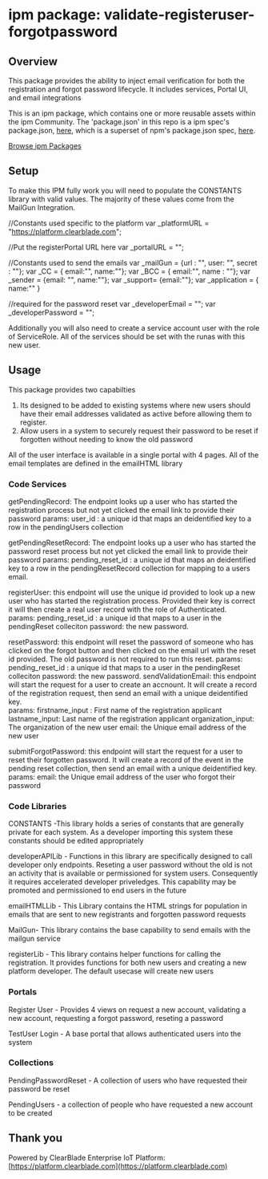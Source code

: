 
# ipm package: validate-registeruser-forgotpassword

## Overview

This package provides the ability to inject email verification for both the registration and forgot password lifecycle.  It includes services, Portal UI, and email integrations

This is an ipm package, which contains one or more reusable assets within the ipm Community. The 'package.json' in this repo is a ipm spec's package.json, [here](https://docs.clearblade.com/v/3/6-ipm/spec), which is a superset of npm's package.json spec, [here](https://docs.npmjs.com/files/package.json).

[Browse ipm Packages](https://ipm.clearblade.com)

## Setup

To make this IPM fully work you will need to populate the CONSTANTS library with valid values.  The majority of these values come from the MailGun Integration.

//Constants used specific to the platform 
var _platformURL = "https://platform.clearblade.com";

//Put the registerPortal URL here
var _portalURL   = "";

//Constants used to send the emails
var _mailGun = {url : "", user: "", secret : ""};
var _CC = { email:"", name:""};
var _BCC = { email:"", name : ""};
var _sender = {email: "", name:""};
var _support= {email:""};
var _application = { name:"" }

//required for the password reset
var _developerEmail = "";
var _developerPassword = "";

Additionally you will also need to create a service account user with the role of ServiceRole.  All of the services should be set with the runas with this new user.

## Usage

This package provides two capabilties
1.  Its designed to be added to existing systems where new users should have their email addresses validated as active before allowing them to register.  
2.  Allow users in a system to securely request their password to be reset if forgotten without needing to know the old password

All of the user interface is available in a single portal with 4 pages.
All of the email templates are defined in the emailHTML library

### Code Services
getPendingRecord: The endpoint looks up a user who has started the registration process but not yet clicked the email link to provide their password
  params:   user_id : a unique id that maps an deidentified key to a row in the pendingUsers collection

getPendingResetRecord: The endpoint looks up a user who has started the password reset process but not yet clicked the email link to provide their password
  params:   pending_reset_id : a unique id that maps an deidentified key to a row in the pendingResetRecord collection for    mapping to a users email.

registerUser: this endpoint will use the unique id provided to look up a new user who has started the registration process.  Provided their key is correct it will then create a real user record with the role of Authenticated.  
    params: pending_reset_id : a unique id that maps to a user in the pendingReset colleciton
            password:  the new password.

resetPassword: this endpoint will reset the password of someone who has clicked on the forgot button and then clicked on the email url with the reset id provided.  The old password is not required to run this reset.
  params:   pending_reset_id : a unique id that maps to a user in the pendingReset colleciton
            password:  the new password.
sendValidationEmail: this endpoint will start the request for a user to create an accnount.  It will create a record of the registration request, then send an email with a unique deidentified key.    
params: firstname_input : First name of the registration applicant
            lastname_input:  Last name of the registration applicant
            organization_input: The organization of the new user
            email: the Unique email address of the new user

submitForgotPassword: this endpoint will start the request for a user to reset their forgotten password.  It will create a record of the event in the pending reset collection, then send an email with a unique deidentified key.    
    params: email: the Unique email address of the user who forgot their password


### Code Libraries
CONSTANTS -This library holds a series of constants that are generally private for each system.  As a developer importing this system these constants should be edited appropriately

developerAPILib - Functions in this library are specifically designed to call developer only endpoints.  Reseting a user password without the old is not an activity that is 
available or permissioned for system users.  Consequently it requires accelerated developer priveledges.  This capability may be promoted and permissioned to end
users in the future

emailHTMLLib - This Library contains the HTML strings for population in emails that are sent to new registrants and forgotten password requests

MailGun- This library contains the base capability to send emails with the mailgun service

registerLib - This library contains helper functions for calling the registration.  It provides functions for both new users and creating a new platform developer.  The default usecase
will create new users

### Portals
Register User - Provides 4 views on request a new account, validating a new account, requesting a forgot password, reseting a password

TestUser Login - A base portal that allows authenticated users into the system

### Collections
PendingPasswordReset - A collection of users who have requested their password be reset

PendingUsers - a collection of people who have requested a new account to be created


## Thank you

Powered by ClearBlade Enterprise IoT Platform: [https://platform.clearblade.com](https://platform.clearblade.com)
